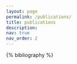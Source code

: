 ```yaml
---
layout: page
permalink: /publications/
title: publications
description:
nav: true
nav_order: 2
---
```


<!-- _pages/publications.md -->
<div class="publications">
{% bibliography %}
</div>
